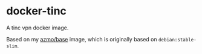 # docker-tinc

A tinc vpn docker image.

Based on my [azmo/base](https://hub.docker.com/r/azmo/base/) image, which is originally based on `debian:stable-slim`.

